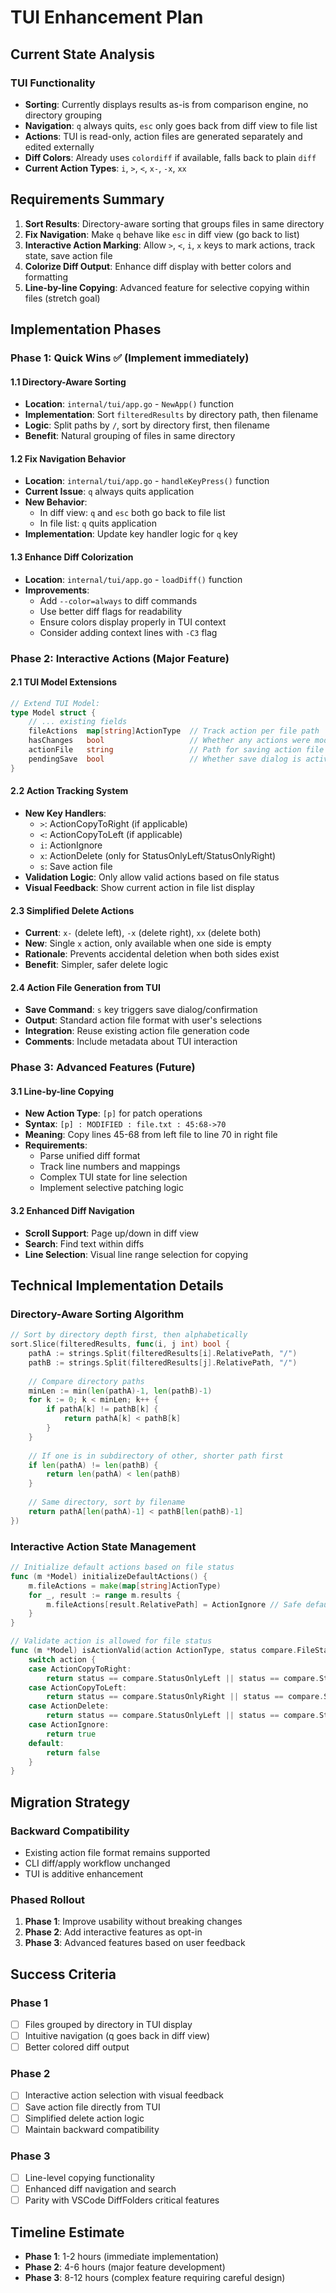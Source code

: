 # TUI Enhancement Plan

## Current State Analysis

### TUI Functionality
- **Sorting**: Currently displays results as-is from comparison engine, no directory grouping
- **Navigation**: `q` always quits, `esc` only goes back from diff view to file list  
- **Actions**: TUI is read-only, action files are generated separately and edited externally
- **Diff Colors**: Already uses `colordiff` if available, falls back to plain `diff`
- **Current Action Types**: `i`, `>`, `<`, `x-`, `-x`, `xx`

## Requirements Summary

1. **Sort Results**: Directory-aware sorting that groups files in same directory
2. **Fix Navigation**: Make `q` behave like `esc` in diff view (go back to list)
3. **Interactive Action Marking**: Allow `>`, `<`, `i`, `x` keys to mark actions, track state, save action file
4. **Colorize Diff Output**: Enhance diff display with better colors and formatting
5. **Line-by-line Copying**: Advanced feature for selective copying within files (stretch goal)

## Implementation Phases

### Phase 1: Quick Wins ✅ (Implement immediately)

#### 1.1 Directory-Aware Sorting
- **Location**: `internal/tui/app.go` - `NewApp()` function
- **Implementation**: Sort `filteredResults` by directory path, then filename
- **Logic**: Split paths by `/`, sort by directory first, then filename
- **Benefit**: Natural grouping of files in same directory

#### 1.2 Fix Navigation Behavior  
- **Location**: `internal/tui/app.go` - `handleKeyPress()` function
- **Current Issue**: `q` always quits application
- **New Behavior**: 
  - In diff view: `q` and `esc` both go back to file list
  - In file list: `q` quits application
- **Implementation**: Update key handler logic for `q` key

#### 1.3 Enhance Diff Colorization
- **Location**: `internal/tui/app.go` - `loadDiff()` function  
- **Improvements**:
  - Add `--color=always` to diff commands
  - Use better diff flags for readability
  - Ensure colors display properly in TUI context
  - Consider adding context lines with `-C3` flag

### Phase 2: Interactive Actions (Major Feature)

#### 2.1 TUI Model Extensions
```go
// Extend TUI Model:
type Model struct {
    // ... existing fields
    fileActions  map[string]ActionType  // Track action per file path
    hasChanges   bool                   // Whether any actions were modified
    actionFile   string                 // Path for saving action file
    pendingSave  bool                   // Whether save dialog is active
}
```

#### 2.2 Action Tracking System
- **New Key Handlers**:
  - `>`: ActionCopyToRight (if applicable)
  - `<`: ActionCopyToLeft (if applicable)  
  - `i`: ActionIgnore
  - `x`: ActionDelete (only for StatusOnlyLeft/StatusOnlyRight)
  - `s`: Save action file
- **Validation Logic**: Only allow valid actions based on file status
- **Visual Feedback**: Show current action in file list display

#### 2.3 Simplified Delete Actions
- **Current**: `x-` (delete left), `-x` (delete right), `xx` (delete both)
- **New**: Single `x` action, only available when one side is empty
- **Rationale**: Prevents accidental deletion when both sides exist
- **Benefit**: Simpler, safer delete logic

#### 2.4 Action File Generation from TUI
- **Save Command**: `s` key triggers save dialog/confirmation
- **Output**: Standard action file format with user's selections
- **Integration**: Reuse existing action file generation code
- **Comments**: Include metadata about TUI interaction

### Phase 3: Advanced Features (Future)

#### 3.1 Line-by-line Copying
- **New Action Type**: `[p]` for patch operations
- **Syntax**: `[p] : MODIFIED : file.txt : 45:68->70`
- **Meaning**: Copy lines 45-68 from left file to line 70 in right file
- **Requirements**:
  - Parse unified diff format
  - Track line numbers and mappings
  - Complex TUI state for line selection
  - Implement selective patching logic

#### 3.2 Enhanced Diff Navigation
- **Scroll Support**: Page up/down in diff view
- **Search**: Find text within diffs
- **Line Selection**: Visual line range selection for copying

## Technical Implementation Details

### Directory-Aware Sorting Algorithm
```go
// Sort by directory depth first, then alphabetically
sort.Slice(filteredResults, func(i, j int) bool {
    pathA := strings.Split(filteredResults[i].RelativePath, "/")
    pathB := strings.Split(filteredResults[j].RelativePath, "/")
    
    // Compare directory paths
    minLen := min(len(pathA)-1, len(pathB)-1)
    for k := 0; k < minLen; k++ {
        if pathA[k] != pathB[k] {
            return pathA[k] < pathB[k]
        }
    }
    
    // If one is in subdirectory of other, shorter path first
    if len(pathA) != len(pathB) {
        return len(pathA) < len(pathB)
    }
    
    // Same directory, sort by filename
    return pathA[len(pathA)-1] < pathB[len(pathB)-1]
})
```

### Interactive Action State Management
```go
// Initialize default actions based on file status
func (m *Model) initializeDefaultActions() {
    m.fileActions = make(map[string]ActionType)
    for _, result := range m.results {
        m.fileActions[result.RelativePath] = ActionIgnore // Safe default
    }
}

// Validate action is allowed for file status  
func (m *Model) isActionValid(action ActionType, status compare.FileStatus) bool {
    switch action {
    case ActionCopyToRight:
        return status == compare.StatusOnlyLeft || status == compare.StatusModified
    case ActionCopyToLeft:
        return status == compare.StatusOnlyRight || status == compare.StatusModified
    case ActionDelete:
        return status == compare.StatusOnlyLeft || status == compare.StatusOnlyRight
    case ActionIgnore:
        return true
    default:
        return false
    }
}
```

## Migration Strategy

### Backward Compatibility
- Existing action file format remains supported
- CLI diff/apply workflow unchanged
- TUI is additive enhancement

### Phased Rollout
1. **Phase 1**: Improve usability without breaking changes
2. **Phase 2**: Add interactive features as opt-in
3. **Phase 3**: Advanced features based on user feedback

## Success Criteria

### Phase 1
- [ ] Files grouped by directory in TUI display
- [ ] Intuitive navigation (q goes back in diff view)
- [ ] Better colored diff output

### Phase 2  
- [ ] Interactive action selection with visual feedback
- [ ] Save action file directly from TUI
- [ ] Simplified delete action logic
- [ ] Maintain backward compatibility

### Phase 3
- [ ] Line-level copying functionality
- [ ] Enhanced diff navigation and search
- [ ] Parity with VSCode DiffFolders critical features

## Timeline Estimate
- **Phase 1**: 1-2 hours (immediate implementation)
- **Phase 2**: 4-6 hours (major feature development)
- **Phase 3**: 8-12 hours (complex feature requiring careful design)
